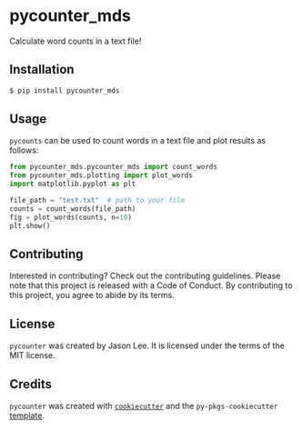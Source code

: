 # pycounter_mds

Calculate word counts in a text file!

## Installation

```bash
$ pip install pycounter_mds
```

## Usage

`pycounts` can be used to count words in a text file and plot results as follows:

```python
from pycounter_mds.pycounter_mds import count_words
from pycounter_mds.plotting import plot_words
import matplotlib.pyplot as plt

file_path = "test.txt"  # path to your file
counts = count_words(file_path)
fig = plot_words(counts, n=10)
plt.show()
```

## Contributing

Interested in contributing? Check out the contributing guidelines. Please note that this project is released with a Code of Conduct. By contributing to this project, you agree to abide by its terms.

## License

`pycounter` was created by Jason Lee. It is licensed under the terms of the MIT license.

## Credits

`pycounter` was created with [`cookiecutter`](https://cookiecutter.readthedocs.io/en/latest/) and the `py-pkgs-cookiecutter` [template](https://github.com/py-pkgs/py-pkgs-cookiecutter).
